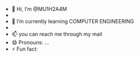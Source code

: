 - 👋 Hi, I’m @MU1H2A4M
- 
- 🌱 I’m currently learning COMPUTER ENGINEERING
-
- 📫 you can reach me through my mail
- 😄 Pronouns: ...
- ⚡ Fun fact: 

<!---
MU1H2A4M/MU1H2A4M is a ✨ special ✨ repository because its `README.md` (this file) appears on your GitHub profile.
You can click the Preview link to take a look at your changes.
--->
